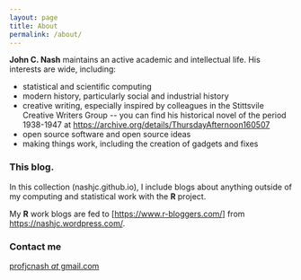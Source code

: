 ```yaml
---
layout: page
title: About
permalink: /about/
---
```


**John C. Nash** maintains an active academic and intellectual life. His interests are 
wide, including:

   - statistical and scientific computing
   - modern history, particularly social and industrial history
   - creative writing, especially inspired by colleagues in the Stittsvile Creative Writers Group
        -- you can find his historical novel of the period 1938-1947 at https://archive.org/details/ThursdayAfternoon160507
   - open source software and open source ideas
   - making things work, including the creation of gadgets and fixes

### This blog.

In this collection (nashjc.github.io), I include blogs about anything outside of
my computing and statistical work with the **R** project.

My **R** work blogs are fed to [https://www.r-bloggers.com/] from https://nashjc.wordpress.com/.

### Contact me

[profjcnash _at_ gmail.com](mailto:profjcnash@gmail.com)
